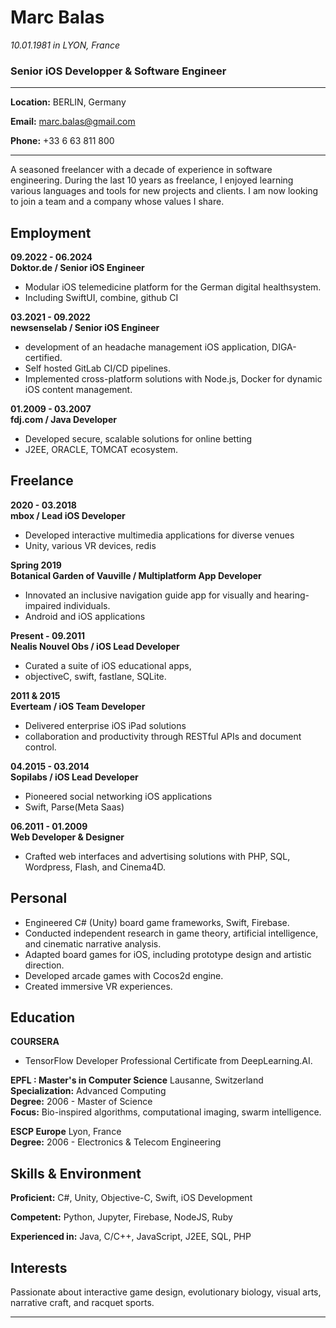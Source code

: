 # Marc Balas
*10.01.1981 in LYON, France*

### Senior iOS Developper & Software Engineer
---
**Location:** BERLIN, Germany

**Email:** [marc.balas@gmail.com](mailto:marc.balas@gmail.com)

**Phone:** +33 6 63 811 800

---

A seasoned freelancer with a decade of experience in software engineering.
During the last 10 years as freelance, I enjoyed learning various languages and tools for new projects and clients.
I am now looking to join a team and a company whose values I share.

## Employment

**09.2022 - 06.2024**  
**Doktor.de / Senior iOS Engineer**
- Modular iOS telemedicine platform for the German digital healthsystem.
- Including SwiftUI, combine, github CI

**03.2021 - 09.2022**  
**newsenselab / Senior iOS Engineer**
- development of an headache management iOS application, DIGA-certified.
- Self hosted GitLab CI/CD pipelines.
- Implemented cross-platform solutions with Node.js, Docker for dynamic iOS content management.

**01.2009 - 03.2007**  
**fdj.com / Java Developer**
- Developed secure, scalable solutions for online betting
- J2EE, ORACLE, TOMCAT ecosystem.

## Freelance

**2020 - 03.2018**  
**mbox / Lead iOS Developer**
- Developed interactive multimedia applications for diverse venues
- Unity, various VR devices, redis

**Spring 2019**  
**Botanical Garden of Vauville / Multiplatform App Developer**
- Innovated an inclusive navigation guide app for visually and hearing-impaired individuals.
- Android and iOS applications 

**Present - 09.2011**  
**Nealis Nouvel Obs / iOS Lead Developer**
- Curated a suite of iOS educational apps,
- objectiveC, swift, fastlane, SQLite.

**2011 & 2015**  
**Everteam / iOS Team Developer**
- Delivered enterprise iOS iPad solutions
- collaboration and productivity through RESTful APIs and document control.

**04.2015 - 03.2014**  
**Sopilabs / iOS Lead Developer**
- Pioneered social networking iOS applications
- Swift, Parse(Meta Saas)

**06.2011 - 01.2009**  
**Web Developer & Designer**
- Crafted web interfaces and advertising solutions with PHP, SQL, Wordpress, Flash, and Cinema4D.

## Personal

- Engineered C# (Unity) board game frameworks, Swift, Firebase.
- Conducted independent research in game theory, artificial intelligence, and cinematic narrative analysis.
- Adapted board games for iOS, including prototype design and artistic direction.
- Developed arcade games with Cocos2d engine.
- Created immersive VR experiences.

## Education

**COURSERA**
- TensorFlow Developer Professional Certificate from DeepLearning.AI.

**EPFL : Master's in Computer Science**
Lausanne, Switzerland  
**Specialization:** Advanced Computing  
**Degree:** 2006 - Master of Science  
**Focus:** Bio-inspired algorithms, computational imaging, swarm intelligence.

**ESCP Europe**
Lyon, France  
**Degree:** 2006 - Electronics & Telecom Engineering

## Skills & Environment

**Proficient:** C#, Unity, Objective-C, Swift, iOS Development

**Competent:** Python, Jupyter, Firebase, NodeJS, Ruby

**Experienced in:** Java, C/C++, JavaScript, J2EE, SQL, PHP

## Interests

Passionate about interactive game design, evolutionary biology, visual arts, narrative craft, and racquet sports.

---

